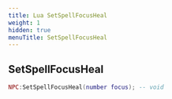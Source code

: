```yaml
---
title: Lua SetSpellFocusHeal
weight: 1
hidden: true
menuTitle: SetSpellFocusHeal
---
```

## SetSpellFocusHeal
```lua
NPC:SetSpellFocusHeal(number focus); -- void
```